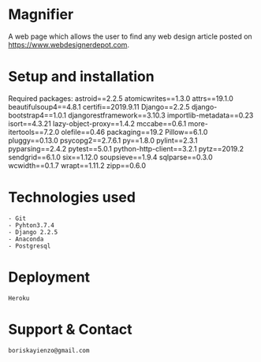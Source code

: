 # Magnifier
 A web page which allows the user to find any web design article posted on https://www.webdesignerdepot.com.

 # Setup and installation

  Required packages:
    astroid==2.2.5
    atomicwrites==1.3.0
    attrs==19.1.0
    beautifulsoup4==4.8.1
    certifi==2019.9.11
    Django==2.2.5
    django-bootstrap4==1.0.1
    djangorestframework==3.10.3
    importlib-metadata==0.23
    isort==4.3.21
    lazy-object-proxy==1.4.2
    mccabe==0.6.1
    more-itertools==7.2.0
    olefile==0.46
    packaging==19.2
    Pillow==6.1.0
    pluggy==0.13.0
    psycopg2==2.7.6.1
    py==1.8.0
    pylint==2.3.1
    pyparsing==2.4.2
    pytest==5.0.1
    python-http-client==3.2.1
    pytz==2019.2
    sendgrid==6.1.0
    six==1.12.0
    soupsieve==1.9.4
    sqlparse==0.3.0
    wcwidth==0.1.7
    wrapt==1.11.2
    zipp==0.6.0

# Technologies used

    - Git
    - Pyhton3.7.4
    - Django 2.2.5
    - Anaconda
    - Postgresql

# Deployment
    Heroku

# Support & Contact

    boriskayienzo@gmail.com